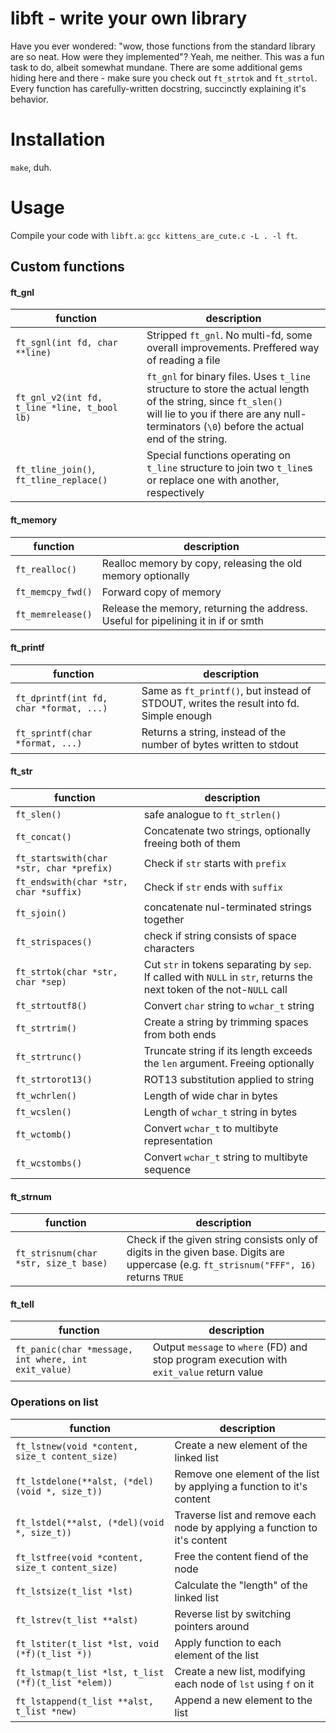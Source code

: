 # libft - write your own library

Have you ever wondered: "wow, those functions from the standard library are so neat. How were they implemented"?
Yeah, me neither. This was a fun task to do, albeit somewhat mundane.
There are some additional gems hiding here and there - make sure you check out `ft_strtok` and `ft_strtol`.
Every function has carefully-written docstring, succinctly explaining it's behavior.

# Installation

`make`, duh.

# Usage

Compile your code with `libft.a`: `gcc kittens_are_cute.c -L . -l ft`.

## Custom functions

#### ft_gnl
|        function                                  |                  description                                              |
|--------------------------------------------------|---------------------------------------------------------------------------|
| `ft_sgnl(int fd, char **line)`               | Stripped `ft_gnl`. No multi-fd, some overall improvements. Preffered way of reading a file   |
| `ft_gnl_v2(int fd, t_line *line, t_bool lb)` | `ft_gnl` for binary files. Uses `t_line` structure to store the actual length of the string, since `ft_slen()` <br /> will lie to you if there are any null-terminators (`\0`) before the actual end of the string. |
| `ft_tline_join()`, `ft_tline_replace()` | Special functions operating on `t_line` structure to join two `t_line`s or replace one with another, respectively |

#### ft_memory
|        function                                  |                  description                                              |
|--------------------------------------------------|---------------------------------------------------------------------------|
| `ft_realloc()`                                   | Realloc memory by copy, releasing the old memory optionally               |
| `ft_memcpy_fwd()`                                | Forward copy of memory   |
| `ft_memrelease()`                                | Release the memory, returning the address. Useful for pipelining it in if or smth |

#### ft_printf
|        function                                  |                  description                                              |
|--------------------------------------------------|---------------------------------------------------------------------------|
| `ft_dprintf(int fd, char *format, ...)`         | Same as `ft_printf()`, but instead of STDOUT, writes the result into fd. Simple enough |
| `ft_sprintf(char *format, ...)`                 | Returns a string, instead of the number of bytes written to stdout |

#### ft_str
|        function                                  |                  description                                              |
|--------------------------------------------------|---------------------------------------------------------------------------|
| `ft_slen()`    | safe analogue to `ft_strlen()`             |
| `ft_concat()`                                    | Concatenate two strings, optionally freeing both of them                   |
| `ft_startswith(char *str, char *prefix)`         | Check if `str` starts with `prefix`                                          |
| `ft_endswith(char *str, char *suffix)`         | Check if `str` ends with `suffix`                                          |
| `ft_sjoin()`   | concatenate nul-terminated strings together |
| `ft_strispaces()` | check if string consists of space characters |
| `ft_strtok(char *str, char *sep)`                | Cut `str` in tokens separating by `sep`. If called with `NULL` in `str`, returns the next token of the not-`NULL` call |
| `ft_strtoutf8()`  | Convert `char` string to `wchar_t` string |
| `ft_strtrim()`    | Create a string by trimming spaces from both ends |
| `ft_strtrunc()`   | Truncate string if its length exceeds the `len` argument. Freeing optionally |
| `ft_strtorot13()` | ROT13 substitution applied to string |
| `ft_wchrlen()`    | Length of wide char in bytes |
| `ft_wcslen()`     | Length of `wchar_t` string in bytes |
| `ft_wctomb()`     | Convert `wchar_t` to multibyte representation |
| `ft_wcstombs()`   | Convert `wchar_t` string to multibyte sequence |

#### ft_strnum
|        function                                  |                  description                                              |
|--------------------------------------------------|---------------------------------------------------------------------------|
| `ft_strisnum(char *str, size_t base)`            | Check if the given string consists only of digits in the given base. Digits are uppercase (e.g. `ft_strisnum("FFF", 16)` returns `TRUE` |

#### ft_tell
|        function                                  |                  description                                              |
|--------------------------------------------------|---------------------------------------------------------------------------|
| `ft_panic(char *message, int where, int exit_value)` | Output `message` to `where` (FD) and stop program execution with `exit_value` return value |

### Operations on list

|        function                                  |                  description                                              |
|--------------------------------------------------|---------------------------------------------------------------------------|
| `ft_lstnew(void *content, size_t content_size)`  | Create a new element of the linked list                                   |
| `ft_lstdelone(**alst, (*del)(void *, size_t))`   | Remove one element of the list by applying a function to it's content     |
| `ft_lstdel(**alst, (*del)(void *, size_t))`      | Traverse list and remove each node by applying a function to it's content |
| `ft_lstfree(void *content, size_t content_size)` |Free the content fiend of the node                                         |
| `ft_lstsize(t_list *lst) `                       |Calculate the "length" of the linked list                                  |
| `ft_lstrev(t_list **alst)`                       |Reverse list by switching pointers around                                  |
| `ft_lstiter(t_list *lst, void (*f)(t_list *)) `  |Apply function to each element of the list                                 |
| `ft_lstmap(t_list *lst, t_list (*f)(t_list *elem))` |Create a new list, modifying each node of `lst` using `f` on it         |
| `ft_lstappend(t_list **alst, t_list *new)`       |Append a new element to the list                                           |

